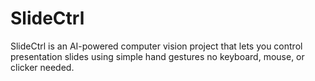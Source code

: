 # SlideCtrl
SlideCtrl is an AI-powered computer vision project that lets you control presentation slides using simple hand gestures no keyboard, mouse, or clicker needed.

